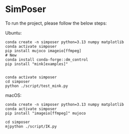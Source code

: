 # SimPoser

To run the project, please follow the below steps:

Ubuntu:

```
conda create -n simposer python=3.13 numpy matplotlib
conda activate simposer
pip install mujoco imageio[ffmpeg]
# New
conda install conda-forge::dm_control
pip install "mink[examples]"


conda activate simposer
cd simposer
python ./script/test_mink.py
```

macOS:
```
conda create -n simposer python=3.13 numpy matplotlib
conda activate simposer
pip install "imageio[ffmpeg]" mujoco

cd simposer
mjpython ./script/IK.py 
```
